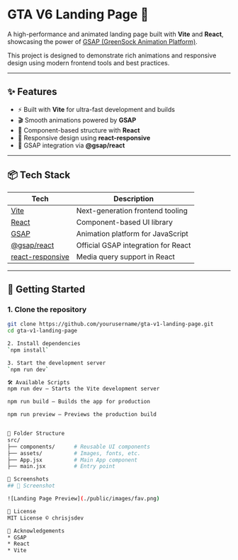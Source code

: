 # GTA V6 Landing Page 🚀

A high-performance and animated landing page built with **Vite** and **React**, showcasing the power of [GSAP (GreenSock Animation Platform)](https://gsap.com/).

This project is designed to demonstrate rich animations and responsive design using modern frontend tools and best practices.

---

## ✨ Features

- ⚡ Built with **Vite** for ultra-fast development and builds
- 🎬 Smooth animations powered by **GSAP**
- 🧩 Component-based structure with **React**
- 📱 Responsive design using **react-responsive**
- 🔁 GSAP integration via **@gsap/react**

---

## 📦 Tech Stack

| Tech              | Description                          |
|-------------------|--------------------------------------|
| [Vite](https://vitejs.dev/)           | Next-generation frontend tooling       |
| [React](https://reactjs.org/)         | Component-based UI library             |
| [GSAP](https://gsap.com/)            | Animation platform for JavaScript      |
| [@gsap/react](https://gsap.com/react/) | Official GSAP integration for React    |
| [react-responsive](https://github.com/contra/react-responsive) | Media query support in React |

---

## 🚀 Getting Started

### 1. Clone the repository

```bash
git clone https://github.com/yourusername/gta-v1-landing-page.git
cd gta-v1-landing-page

2. Install dependencies
`npm install`

3. Start the development server
`npm run dev`

🛠 Available Scripts
npm run dev — Starts the Vite development server

npm run build — Builds the app for production

npm run preview — Previews the production build


📁 Folder Structure
src/
├── components/      # Reusable UI components
├── assets/          # Images, fonts, etc.
├── App.jsx          # Main App component
├── main.jsx         # Entry point

📸 Screenshots
## 📸 Screenshot

![Landing Page Preview](./public/images/fav.png)

📄 License
MIT License © chrisjsdev

🙌 Acknowledgements
* GSAP
* React
* Vite
